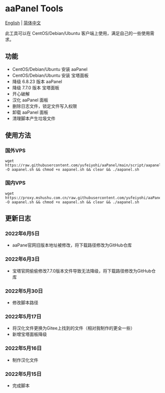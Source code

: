 # aaPanel Tools

[English](https://github.com/yufeiyohi/aaPanel/blob/main/README.md)&nbsp;|&nbsp;[简体中文](https://github.com/yufeiyohi/aaPanel/blob/main/README_zh.md)

此工具可以在 CentOS/Debian/Ubuntu 客户端上使用，满足自己的一些使用需求。

## 功能

- CentOS/Debian/Ubuntu 安装 aaPanel
- CentOS/Debian/Ubuntu 安装 宝塔面板
- 降级 6.8.23 版本 aaPanel
- 降级 7.7.0  版本 宝塔面板
- 开心破解
- 汉化 aaPanel 面板
- 删除日志文件，锁定文件写入权限
- 卸载 aaPanel 面板
- 清理脚本产生垃圾文件

## 使用方法

### 国外VPS
~~~
wget https://raw.githubusercontent.com/yufeiyohi/aaPanel/main/script/aapanel.sh  -O aapanel.sh && chmod +x aapanel.sh && clear && ./aapanel.sh
~~~
### 国内VPS
~~~
wget https://proxy.mshushu.com.cn/raw.githubusercontent.com/yufeiyohi/aaPanel/main/script/aapanel.sh  -O aapanel.sh && chmod +x aapanel.sh && clear && ./aapanel.sh
~~~

## 更新日志
### 2022年6月5日
- aaPane官网旧版本地址被修改，将下载路径修改为GitHub仓库

### 2022年6月3日
- 宝塔官网偷偷修改7.7.0版本文件导致无法降级，将下载路径修改为GitHub仓库

### 2022年5月30日
- 修改脚本路径

### 2022年5月17日
- 将汉化文件更换为Gitee上找到的文件（相对我制作的更全一些）
- 新增宝塔面板降级

### 2022年5月16日
- 制作汉化文件

### 2022年5月15日
- 完成脚本
